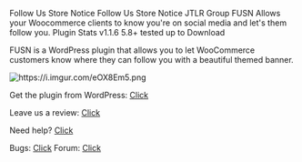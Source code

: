 Follow Us Store Notice
Follow Us Store Notice
JTLR Group
FUSN Allows your Woocommerce clients to know you\'re on social media and let\'s them follow you.
Plugin Stats
v1.1.6
5.8+ tested up to
Download

FUSN is a WordPress plugin that allows you to let WooCommerce customers know where they can follow you with a beautiful themed banner.  

<img src="https://i.imgur.com/eOX8Em5.png" alt="https://i.imgur.com/eOX8Em5.png" />

Get the plugin from WordPress: <a href="https://wordpress.org/plugins/follow-us-store-notice/">Click</a>

Leave us a review: <a href="https://wordpress.org/plugins/follow-us-store-notice/#reviews">Click</a>

Need help? <a href="https://wordpress.org/support/plugin/follow-us-store-notice/">Click</a>

Bugs: <a href="https://github.com/JTLR-Group/FUSN/discussions/categories/bugs">Click</a>
Forum: <a href="https://github.com/JTLR-Group/FUSN/discussions">Click</a>

